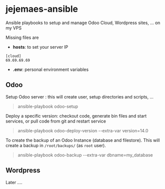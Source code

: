 # jejemaes-ansible

Ansible playbooks to setup and manage Odoo Cloud, Wordpress sites, ... on my VPS

Missing files are
 - **hosts**: to set your server IP
  ```
[cloud]
69.69.69.69
 ```
 - **.env**: personal environment variables



## Odoo

Setup Odoo server : this will create user, setup directories and scripts, ...

> ansible-playbook odoo-setup

Deploy a specific version: checkout code, generate bin files and start services, or pull code from git and restart service

> ansible-playbook odoo-deploy-version --extra-var version=14.0

To create the backup of an Odoo Instance (database and filestore). This will create a backup in `/root/backups/` (as `root` user).

> ansible-playbook odoo-backup --extra-var dbname=my_database


## Wordpress

Later ....
